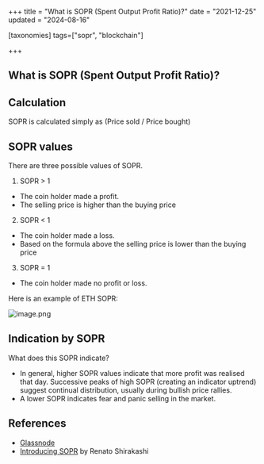 +++
title = "What is SOPR (Spent Output Profit Ratio)?"
date = "2021-12-25"
updated = "2024-08-16"

[taxonomies]
tags=["sopr", "blockchain"]

+++

## What is SOPR (Spent Output Profit Ratio)?

## Calculation

SOPR is calculated simply as (Price sold / Price bought)


## SOPR values

There are three possible values of SOPR.


1. SOPR > 1 
  - The coin holder made a profit.
  - The selling price is higher than the buying price

2. SOPR < 1
  - The coin holder made a loss.
  - Based on the formula above the selling price is lower than the buying price

3. SOPR = 1
  - The coin holder made no profit or loss.

Here is an example of ETH SOPR:

![image.png](https://cdn.hashnode.com/res/hashnode/image/upload/v1640410025388/Cr9AQCgqS.png)

## Indication by SOPR

What does this SOPR indicate?

- In general, higher SOPR values indicate that more profit was realised that day. Successive peaks of high SOPR (creating an indicator uptrend) suggest continual distribution, usually during bullish price rallies. 
- A lower SOPR indicates fear and panic selling in the market.

## References

- [Glassnode](https://academy.glassnode.com/indicators/sopr/sopr-spent-output-profit-ratio)
- [Introducing SOPR](https://medium.com/unconfiscatable/introducing-sopr-spent-outputs-to-predict-bitcoin-lows-and-tops-ceb4536b3b9) by Renato Shirakashi
